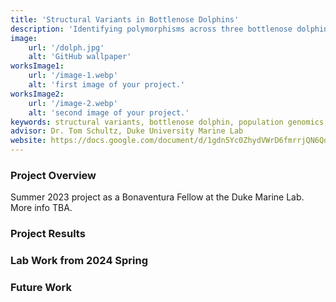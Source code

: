 ```yaml
---
title: 'Structural Variants in Bottlenose Dolphins'
description: 'Identifying polymorphisms across three bottlenose dolphin populations using bioinformatics'
image:
    url: '/dolph.jpg'
    alt: 'GitHub wallpaper'
worksImage1:
    url: '/image-1.webp'
    alt: 'first image of your project.'
worksImage2:
    url: '/image-2.webp'
    alt: 'second image of your project.'
keywords: structural variants, bottlenose dolphin, population genomics, bioinformatics, Manta, indels
advisor: Dr. Tom Schultz, Duke University Marine Lab
website: https://docs.google.com/document/d/1gdn5Yc0ZhydVWrD6fmrrjQN6Qd2-Hh-y56K5saBRDco/edit?usp=sharing
---
```


### Project Overview

<p class="project-description">Summer 2023 project as a Bonaventura Fellow at the Duke Marine Lab. More info TBA.</p>

### Project Results

### Lab Work from 2024 Spring

### Future Work